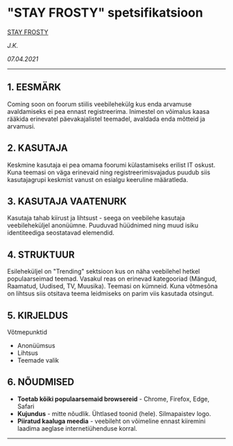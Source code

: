 # "STAY FROSTY" spetsifikatsioon


[STAY FROSTY](https://twyxter1.github.io/versioon2/Coming%20soon/index.html)

*J.K.*

*07.04.2021*

---
## 1. EESMÄRK

Coming soon on foorum stiilis veebilehekülg kus enda arvamuse avaldamiseks ei pea ennast registreerima. Inimestel on võimalus kaasa rääkida erinevatel päevakajalistel teemadel, avaldada enda mõtteid ja arvamusi.

## 2. KASUTAJA
Keskmine kasutaja ei pea omama foorumi külastamiseks erilist IT oskust. Kuna teemasi on väga erinevaid ning registreerimisvajadus puudub siis kasutajagrupi keskmist vanust on esialgu keeruline määratleda.

## 3. KASUTAJA VAATENURK
Kasutaja tahab kiirust ja lihtsust - seega on veebilehe kasutaja veebileheküljel anonüümne. Puuduvad hüüdnimed ning muud isiku identiteediga seostatavad elemendid.

## 4. STRUKTUUR
Esileheküljel on "Trending" sektsioon kus on näha veebilehel hetkel populaarseimad teemad. Vasakul reas on erinevad kategooriad (Mängud, Raamatud, Uudised, TV, Muusika). Teemasi on kümneid. Kuna võtmesõna on lihtsus siis otsitava teema leidmiseks on parim viis kasutada otsingut.

## 5. KIRJELDUS
Võtmepunktid
* Anonüümsus
* Lihtsus
* Teemade valik

## 6. NÕUDMISED

* **Toetab kõiki populaarsemaid browsereid**  - Chrome, Firefox, Edge, Safari
* **Kujundus** - mitte nõudlik. Ühtlased toonid (hele). Silmapaistev logo.
* **Piiratud kaaluga meedia** - veebileht on võimeline ennast kiiremini laadima aeglase internetiühenduse korral.

---

